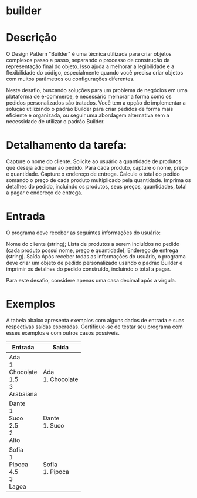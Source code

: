 # builder

# Descrição
O Design Pattern "Builder" é uma técnica utilizada para criar objetos complexos passo a passo, separando o processo de construção da representação final do objeto. Isso ajuda a melhorar a legibilidade e a flexibilidade do código, especialmente quando você precisa criar objetos com muitos parâmetros ou configurações diferentes.

Neste desafio, buscando soluções para um problema de negócios em uma plataforma de e-commerce, é necessário melhorar a forma como os pedidos personalizados são tratados. Você tem a opção de implementar a solução utilizando o padrão Builder para criar pedidos de forma mais eficiente e organizada, ou seguir uma abordagem alternativa sem a necessidade de utilizar o padrão Builder.

# Detalhamento da tarefa:

Capture o nome do cliente.
Solicite ao usuário a quantidade de produtos que deseja adicionar ao pedido.
Para cada produto, capture o nome, preço e quantidade.
Capture o endereço de entrega.
Calcule o total do pedido somando o preço de cada produto multiplicado pela quantidade.
Imprima os detalhes do pedido, incluindo os produtos, seus preços, quantidades, total a pagar e endereço de entrega.  

# Entrada
O programa deve receber as seguintes informações do usuário:

Nome do cliente (string);
Lista de produtos a serem incluídos no pedido (cada produto possui nome, preço e quantidade);
Endereço de entrega (string).
Saída
Após receber todas as informações do usuário, o programa deve criar um objeto de pedido personalizado usando o padrão Builder e imprimir os detalhes do pedido construído, incluindo o total a pagar.

Para este desafio, considere apenas uma casa decimal após a vírgula.

# Exemplos
A tabela abaixo apresenta exemplos com alguns dados de entrada e suas respectivas saídas esperadas. Certifique-se de testar seu programa com esses exemplos e com outros casos possíveis.  

|Entrada|Saida|
|-------|-----|
|Ada<br>1<br>Chocolate<br>1.5<br>3<br>Arabaiana<br>|Ada<br>1. Chocolate | 1.5 | 2<br>Total: 3.0<br>End: Arabaiana|
|Dante<br>1<br>Suco<br>2.5<br>2<br>Alto|Dante<br>1. Suco | 2.5 | 2<br>Total: 5.0<br>End: Alto|
|Sofia<br>1<br>Pipoca<br>4.5<br>3<br>Lagoa|Sofia<br>1. Pipoca | 4.5 | 3<br>Total: 13.50<br>End: Lagoa|  

